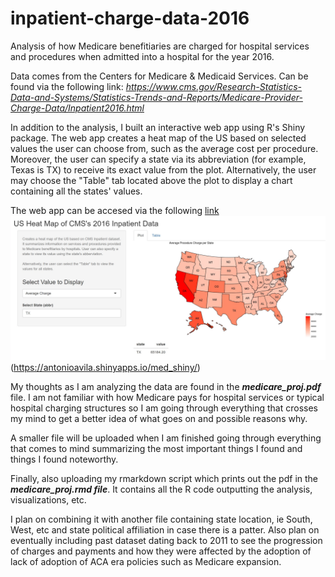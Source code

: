 # inpatient-charge-data-2016

Analysis of how Medicare benefitiaries are charged for hospital services and procedures when admitted into a hospital for the year 2016. 

Data comes from the Centers for Medicare & Medicaid Services. Can be found via the following link: 
*https://www.cms.gov/Research-Statistics-Data-and-Systems/Statistics-Trends-and-Reports/Medicare-Provider-Charge-Data/Inpatient2016.html*

In addition to the analysis, I built an interactive web app using R's Shiny package. The web app creates a heat map of the US
based on selected values the user can choose from, such as the average cost per procedure. Moreover, the user can specify
a state via its abbreviation (for example, Texas is TX) to receive its exact value from the plot. Alternatively, the user may 
choose the "Table" tab located above the plot to display a chart containing all the states' values.

The web app can be accesed via the following [link](https://antonioavila.shinyapps.io/med_shiny/)
![alt text](https://github.com/Antonio-Avila/inpatient-charge-data-2016/blob/master/shinyimage.png)(https://antonioavila.shinyapps.io/med_shiny/)


My thoughts as I am analyzing the data are found in the **_medicare_proj.pdf_** file. 
I am not familiar with how Medicare pays for hospital services or typical hospital charging structures so I am going 
through everything that crosses my mind to get a better idea of what goes on and possible reasons why. 

A smaller file will be uploaded when I am finished going through everything that comes to mind summarizing the most important
 things I found and things I found noteworthy. 


Finally, also uploading my rmarkdown script which prints out the pdf in the **_medicare_proj.rmd file_**. 
It contains all the R code outputting the analysis, visualizations, etc.


I plan on combining it with another file containing state location, ie South, West, etc and state political affiliation 
in case there is a patter. Also plan on eventually including past dataset dating back to 2011 to see the progression of 
charges and payments and how they were affected by the adoption of lack of adoption of ACA era policies such as Medicare 
expansion. 

